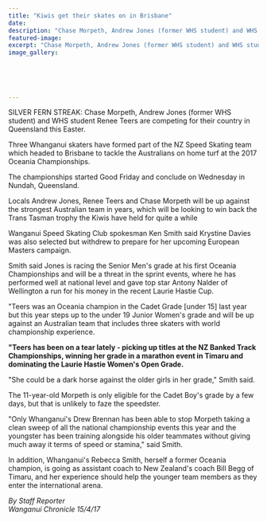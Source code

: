 ```yaml
---
title: "Kiwis get their skates on in Brisbane"
date: 
description: "Chase Morpeth, Andrew Jones (former WHS student) and WHS student Renee Teers are competing for their country in Queensland this Easter..."
featured-image: 
excerpt: "Chase Morpeth, Andrew Jones (former WHS student) and WHS student Renee Teers are competing for their country in Queensland this Easter."
image_gallery:
	
	
	
	
	
---
```


<p>SILVER FERN STREAK:&nbsp;<span>Chase Morpeth, Andrew Jones (<span>former WHS student)</span> and WHS student Renee Teers are competing for their country in Queensland this Easter.</span></p>
<p>Three Whanganui skaters have formed part of the NZ Speed Skating team which headed to Brisbane to tackle the Australians on home turf at the 2017 Oceania Championships.</p>
<p>The championships started Good Friday and conclude on Wednesday in Nundah, Queensland.</p>
<p>Locals Andrew Jones, Renee Teers and Chase Morpeth will be up against the strongest Australian team in years, which will be looking to win back the Trans Tasman trophy the Kiwis have held for quite a while</p>
<p>Wanganui Speed Skating Club spokesman Ken Smith said Krystine Davies was also selected but withdrew to prepare for her upcoming European Masters campaign.</p>
<p>Smith said Jones is racing the Senior Men's grade at his first Oceania Championships and will be a threat in the sprint events, where he has performed well at national level and gave top star Antony Nalder of Wellington a run for his money in the recent Laurie Hastie Cup.</p>
<p>"Teers was an Oceania champion in the Cadet Grade [under 15] last year but this year steps up to the under 19 Junior Women's grade and will be up against an Australian team that includes three skaters with world championship experience.</p>
<p><strong>"Teers has been on a tear lately - picking up titles at the NZ Banked Track Championships, winning her grade in a marathon event in Timaru and dominating the Laurie Hastie Women's Open Grade.</strong></p>
<p>"She could be a dark horse against the older girls in her grade," Smith said.</p>
<p>The 11-year-old Morpeth is only eligible for the Cadet Boy's grade by a few days, but that is unlikely to faze the speedster.</p>
<p>"Only Whanganui's Drew Brennan has been able to stop Morpeth taking a clean sweep of all the national championship events this year and the youngster has been training alongside his older teammates without giving much away it terms of speed or stamina," said Smith.</p>
<p>In addition, Whanganui's Rebecca Smith, herself a former Oceania champion, is going as assistant coach to New Zealand's coach Bill Begg of Timaru, and her experience should help the younger team members as they enter the international arena.</p>
<p class="clear syndicator"><em>By Staff Reporter</em><br /><em>Wanganui Chronicle 15/4/17&nbsp;</em></p>

